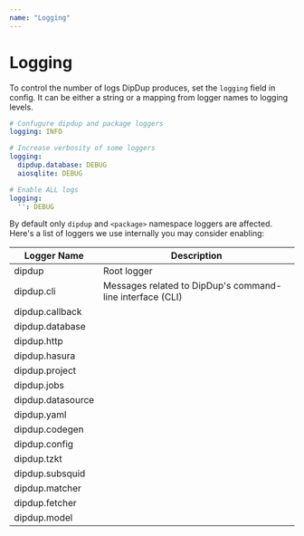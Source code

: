 ```yaml
---
name: "Logging"
---
```


# Logging

To control the number of logs DipDup produces, set the `logging` field in config. It can be either a string or a mapping from logger names to logging levels.

```yaml [dipdup.yaml]
# Confugure dipdup and package loggers
logging: INFO

# Increase verbosity of some loggers
logging:
  dipdup.database: DEBUG
  aiosqlite: DEBUG

# Enable ALL logs
logging:
  '': DEBUG
```

By default only `dipdup` and `<package>` namespace loggers are affected. Here's a list of loggers we use internally you may consider enabling:

<!-- TODO: Gather logger names automatically to ensure they are up-to-date.  -->

| Logger Name       | Description                                               |
| ----------------- | --------------------------------------------------------- |
| dipdup            | Root logger                                               |
| dipdup.cli        | Messages related to DipDup's command-line interface (CLI) |
| dipdup.callback   |                                                           |
| dipdup.database   |                                                           |
| dipdup.http       |                                                           |
| dipdup.hasura     |                                                           |
| dipdup.project    |                                                           |
| dipdup.jobs       |                                                           |
| dipdup.datasource |                                                           |
| dipdup.yaml       |                                                           |
| dipdup.codegen    |                                                           |
| dipdup.config     |                                                           |
| dipdup.tzkt       |                                                           |
| dipdup.subsquid   |                                                           |
| dipdup.matcher    |                                                           |
| dipdup.fetcher    |                                                           |
| dipdup.model      |                                                           |
